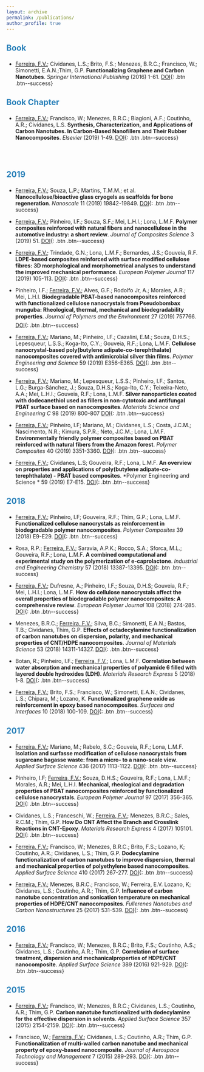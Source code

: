 ```yaml
---
layout: archive
permalink: /publications/
author_profile: true
---
```



<p style="margin-bottom:.7cm;"></p>

<h2>

<font color="#2980b9">Book</font>

</h2>

<p style="margin-bottom:.3cm;"></p>


- [Ferreira, F.V.](); Cividanes, L.S.; Brito, F.S.; Menezes, B.R.C.; Francisco, W.; Simonetti, E.A.N.;Thim, G.P. **Functionalizing Graphene and Carbon Nanotubes**. *Springer International Publishing* (2016) 1-61. [DOI](https://doi.org/10.1007/978-3-319-35110-0){: .btn .btn--success}


<p style="margin-bottom:.7cm;"></p>

<h2>

<font color="#2980b9">Book Chapter</font>

</h2>

<p style="margin-bottom:.3cm;"></p>


- [Ferreira, F.V.](); Francisco, W.; Menezes, B.R.C.; Biagioni, A.F.; Coutinho, A.R.; Cividanes, L.S. **Synthesis, Characterization, and Applications of Carbon Nanotubes. In Carbon-Based Nanofillers and Their Rubber Nanocomposites**. *Elsevier* (2019) 1-49. [DOI](https://doi.org/10.1016/B978-0-12-813248-7.00001-8){: .btn .btn--success}

<p style="margin-bottom:2cm;"></p>

<p style="margin-bottom:.7cm;"></p>

<h2>

<font color="#2980b9">2019</font>

</h2>

<p style="margin-bottom:.3cm;"></p>

- [Ferreira, F.V.](); Souza, L.P.; Martins, T.M.M.; et al. **Nanocellulose/bioactive glass cryogels as scaffolds for bone regeneration**. *Nanoscale* 11 (2019) 19842-19849. [DOI](https://doi.org/10.1039/C9NR05383B){: .btn .btn--success}


- [Ferreira, F.V.](); Pinheiro, I.F.; Souza, S.F.; Mei, L.H.I.; Lona, L.M.F. **Polymer composites reinforced with natural fibers and nanocellulose in the automotive industry: a short review**. *Journal of Composites Science* 3 (2019) 51. [DOI](https://doi.org/10.3390/jcs3020051){: .btn .btn--success}


- [Ferreira, F.V.](); Trindade, G.N.; Lona, L.M.F.; Bernardes, J.S.; Gouveia, R.F. **LDPE-based composites reinforced with surface modified cellulose fibres: 3D morphological and morphometrical analyses to understand the improved mechanical performance**. *European Polymer Journal* 117 (2019) 105-113. [DOI](https://doi.org/10.1016/j.eurpolymj.2019.05.005){: .btn .btn--success}


- Pinheiro, I.F.; [Ferreira, F.V.](); Alves, G.F.; Rodolfo Jr, A.; Morales, A.R.; Mei, L.H.I. **Biodegradable PBAT-based nanocomposites reinforced with functionalized cellulose nanocrystals from Pseudobombax munguba: Rheological, thermal, mechanical and biodegradability properties**. *Journal of Polymers and the Environment* 27 (2019) 757766. [DOI](https://doi.org/10.1007/s10924-019-01389-z){: .btn .btn--success}


- [Ferreira, F.V.](); Mariano, M.; Pinheiro, I.F.; Cazalini, E.M.; Souza, D.H.S.; Lepesqueur, L.S.S.; Koga-Ito, C.Y.; Gouveia,  R.F.; Lona, L.M.F. **Cellulose nanocrystal-based poly(butylene adipate-co-terephthalate) nanocomposites covered with antimicrobial silver thin films**. *Polymer Engineering and Science* 59 (2019) E356-E365. [DOI](https://doi.org/10.1002/pen.25066){: .btn .btn--success}


- [Ferreira, F.V.](); Mariano, M.; Lepesqueur, L.S.S.; Pinheiro, I.F.; Santos, L.G.; Burga-Sánchez, J.; Souza, D.H.S.; Koga-Ito, C.Y.; Teixeira-Neto, A.A.; Mei, L.H.I.; Gouveia,  R.F.; Lona, L.M.F. **Silver nanoparticles coated with dodecanethiol used as fillers in non-cytotoxic and antifungal PBAT surface based on nanocomposites**. *Materials Science and Engineering C* 98 (2019) 800-807 [DOI](https://doi.org/10.1016/j.msec.2019.01.044){: .btn .btn--success}


- [Ferreira, F.V.](); Pinheiro, I.F; Mariano, M.; Cividanes, L.S.; Costa, J.C.M.; Nascimento, N.R.; Kimura, S.P.R.; Neto, J.C.M.; Lona, L.M.F. **Environmentally friendly polymer composites based on PBAT reinforced with natural fibers from the Amazon forest**. *Polymer Composites* 40 (2019) 3351-3360. [DOI](https://doi.org/10.1002/pc.25196){: .btn .btn--success}


- [Ferreira, F.V.](); Cividanes, L.S; Gouveira, R.F.; Lona, L.M.F. **An overview on properties and applications of poly(butylene adipate-co-terephthalate) - PBAT based composites**. *Polymer Engineering and Science * 59 (2019) E7-E15. [DOI](https://doi.org/10.1002/pen.24770){: .btn .btn--success}

<p style="margin-bottom:.7cm;"></p>

<p style="margin-bottom:.7cm;"></p>

<h2>

<font color="#2980b9">2018</font>

</h2>

<p style="margin-bottom:.3cm;"></p>


- [Ferreira, F.V.](); Pinheiro, I.F; Gouveira, R.F.; Thim, G.P.; Lona, L.M.F. **Functionalized cellulose nanocrystals as reinforcement in biodegradable polymer nanocomposites**. *Polymer Composites* 39 (2018) E9-E29. [DOI](https://doi.org/10.1002/pc.24583){: .btn .btn--success}

- Rosa, R.P.; [Ferreira, F.V.](); Saravia, A.P.K.; Rocco, S.A.; Sforca, M.L.; Gouveira, R.F.; Lona, L.M.F. **A combined computational and experimental study on the polymerization of e-caprolactone**. *Industrial and Engineering Chemistry* 57 (2018) 13387-13395. [DOI](https://doi.org/10.1021/acs.iecr.8b03288){: .btn .btn--success}

- [Ferreira, F.V.](); Dufresne, A.; Pinheiro, I.F.; Souza, D.H.S; Gouveia, R.F.; Mei, L.H.I.; Lona, L.M.F. **How do cellulose nanocrystals affect the overall properties of biodegradable polymer nanocomposites: A comprehensive review**. *European Polymer Journal* 108 (2018) 274-285. [DOI](https://doi.org/10.1016/j.eurpolymj.2018.08.045){: .btn .btn--success}

- Menezes, B.R.C.; [Ferreira, F.V.](); Silva, B.C.; Simonetti, E.A.N.; Bastos, T.B.; Cividanes, Thim, G.P. **Effects of octadecylamine functionalization of carbon nanotubes on dispersion, polarity, and mechanical properties of CNT/HDPE nanocomposites**. *Journal of Materials Science* 53 (2018) 14311-14327. [DOI](https://doi.org/10.1016/j.apsusc.2017.03.098){: .btn .btn--success}

- Botan, R.; Pinheiro, I.F.; [Ferreira, F.V.](); Lona, L.M.F. **Correlation between water absorption and mechanical properties of polyamide 6 filled with layered double hydroxides (LDH)**. *Materials Research Express* 5 (2018) 1-8. [DOI](https://doi.org/10.1088/2053-1591/aac680){: .btn .btn--success}

- [Ferreira, F.V.](); Brito, F.S.; Francisco, W.; Simonetti, E.A.N.; Cividanes, L.S.; Chipara, M.; Lozano, K. **Functionalized graphene oxide as reinforcement in epoxy based nanocomposites**. *Surfaces and Interfaces* 10 (2018) 100-109. [DOI](https://doi.org/10.1016/j.surfin.2017.12.004){: .btn .btn--success}


<p style="margin-bottom:.7cm;"></p>

<h2>

<font color="#2980b9">2017</font>

</h2>

<p style="margin-bottom:.3cm;"></p>


- [Ferreira, F.V.](); Mariano, M.; Rabelo, S.C.; Gouveia, R.F.; Lona, L.M.F. **Isolation and surfasse modification of cellulose nanocrystals from sugarcane bagasse waste: from a micro- to a nano-scale view**. *Applied Surface Science* 436 (2017) 1113-1122. [DOI](https://doi.org/10.1016/j.apsusc.2017.12.137){: .btn .btn--success}

- Pinheiro, I.F; [Ferreira, F.V.](); Souza, D.H.S.; Gouveira, R.F.; Lona, L.M.F.; Morales, A.R.; Mei, L.H.I. **Mechanical, rheological and degradation properties of PBAT nanocomposites reinforced by functionalized cellulose nanocrystals**. *European Polymer Journal* 97 (2017) 356-365. [DOI](https://doi.org/10.1016/j.eurpolymj.2017.10.026){: .btn .btn--success}

- Cividanes, L.S.; Franceschi, W.; [Ferreira, F.V.](); Menezes, B.R.C.; Sales, R.C.M.; Thim, G.P. **How Do CNT Affect the Branch and Crosslink Reactions in CNT-Epoxy**. *Materials Research Express* 4 (2017) 105101. [DOI](https://doi.org/10.1088/2053-1591/aa8d31){: .btn .btn--success}

- [Ferreira, F.V.](); Francisco, W.; Menezes, B.R.C.; Brito, F.S.; Lozano, K; Coutinho, A.R.; Cividanes, L.S.; Thim, G.P. **Dodecylamine functionalization of carbon nanotubes to improve dispersion, thermal and mechanical properties of polyethylene based nanocomposites**. *Applied Surface Science* 410 (2017) 267-277. [DOI](https://doi.org/10.1016/j.apsusc.2017.03.098){: .btn .btn--success}

- [Ferreira, F.V.](); Menezes, B.R.C.; Francisco, W.; Ferreira, E.V. Lozano, K; Cividanes, L.S.; Coutinho, A.R.; Thim, G.P. **Influence of carbon nanotube concentration and sonication temperature on mechanical properties of HDPE/CNT nanocomposites**. *Fullerenes Nanotubes and Carbon Nanostructures* 25 (2017) 531-539. [DOI](https://doi.org/10.1080/1536383X.2017.1359553){: .btn .btn--success}

<p style="margin-bottom:.7cm;"></p>

<h2>

<font color="#2980b9">2016</font>

</h2>

<p style="margin-bottom:.3cm;"></p>


- [Ferreira, F.V.](); Francisco, W.; Menezes, B.R.C.; Brito, F.S.; Coutinho, A.S.; Cividanes, L.S.; Coutinho, A.R.; Thim, G.P. **Correlation of surface treatment, dispersion and mechanicalproperties of HDPE/CNT nanocomposite**. *Applied Surface Science* 389 (2016) 921-929. [DOI](https://doi.org/10.1016/j.apsusc.2016.07.164){: .btn .btn--success}



<p style="margin-bottom:.7cm;"></p>

<h2>

<font color="#2980b9">2015</font>

</h2>

<p style="margin-bottom:.3cm;"></p>


- [Ferreira, F.V.](); Francisco, W.; Menezes, B.R.C.; Cividanes, L.S.; Coutinho, A.R.; Thim, G.P. **Carbon nanotube functionalized with dodecylamine for the effective dispersion in solvents**. *Applied Surface Science* 357 (2015) 2154-2159. [DOI](https://doi.org/10.1016/j.apsusc.2015.09.202){: .btn .btn--success}

- Francisco, W.; [Ferreira, F.V.](); Cividanes, L.S.; Coutinho, A.R.; Thim, G.P. **Functionalization of multi-walled carbon nanotube and mechanical property of epoxy-based nanocomposite**. *Journal of Aerospace Technology and Management* 7 (2015) 289-293. [DOI](https://doi.org/10.5028/jatm.v7i3.485){: .btn .btn--success}

